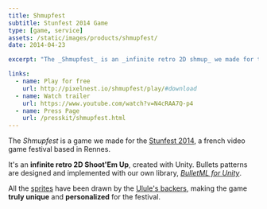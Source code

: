 ```yaml
---
title: Shmupfest
subtitle: Stunfest 2014 Game
type: [game, service]
assets: /static/images/products/shmupfest/
date: 2014-04-23

excerpt: "The _Shmupfest_ is an _infinite retro 2D shmup_ we made for the Stunfest 2014 festival."

links:
  - name: Play for free
    url: http://pixelnest.io/shmupfest/play/#download
  - name: Watch trailer
    url: https://www.youtube.com/watch?v=N4cRAA7Q-p4
  - name: Press Page
    url: /presskit/shmupfest.html
---
```


The _Shmupfest_ is a game we made for the [Stunfest 2014][stunfest], a french video game festival based in Rennes.

It's an **infinite retro 2D Shoot'Em Up**, created with Unity. Bullets patterns are designed and implemented with our own library, _[BulletML for Unity][bulletml]_.

All the [sprites][shmupfest] have been drawn by the [Ulule's backers][ulule], making the game **truly unique** and **personalized** for the festival.


[play]:      http://pixelnest.io/shmupfest/play/
[stunfest]:  http://stunfest.fr/
[shmupfest]: http://shmupfest.stunfest.fr/
[ulule]:     http://fr.ulule.com/stunfest-2014/
[bulletml]:  /docs/bulletml-for-unity/
[screen1]:   /static/images/products/shmupfest/screen-01.png
[screen2]:   /static/images/products/shmupfest/screen-02.png
[screen3]:   /static/images/products/shmupfest/screen-03.png
[screen4]:   /static/images/products/shmupfest/screen-04.png
[screen5]:   /static/images/products/shmupfest/screen-05.png
